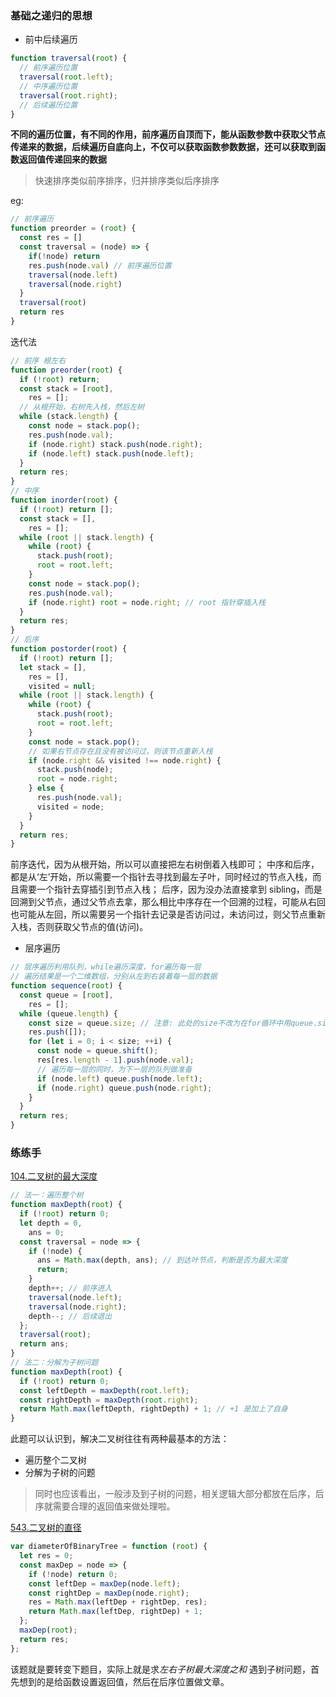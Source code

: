 ### 基础之递归的思想

- 前中后续遍历

```js
function traversal(root) {
  // 前序遍历位置
  traversal(root.left);
  // 中序遍历位置
  traversal(root.right);
  // 后续遍历位置
}
```

**不同的遍历位置，有不同的作用，前序遍历自顶而下，能从函数参数中获取父节点传递来的数据，后续遍历自底向上，不仅可以获取函数参数数据，还可以获取到函数返回值传递回来的数据**

> 快速排序类似前序排序，归并排序类似后序排序

eg:

```js
// 前序遍历
function preorder = (root) {
  const res = []
  const traversal = (node) => {
    if(!node) return
    res.push(node.val) // 前序遍历位置
    traversal(node.left)
    traversal(node.right)
  }
  traversal(root)
  return res
}
```

迭代法

```js
// 前序 根左右
function preorder(root) {
  if (!root) return;
  const stack = [root],
    res = [];
  // 从根开始，右树先入栈，然后左树
  while (stack.length) {
    const node = stack.pop();
    res.push(node.val);
    if (node.right) stack.push(node.right);
    if (node.left) stack.push(node.left);
  }
  return res;
}
// 中序
function inorder(root) {
  if (!root) return [];
  const stack = [],
    res = [];
  while (root || stack.length) {
    while (root) {
      stack.push(root);
      root = root.left;
    }
    const node = stack.pop();
    res.push(node.val);
    if (node.right) root = node.right; // root 指针穿插入栈
  }
  return res;
}
// 后序
function postorder(root) {
  if (!root) return [];
  let stack = [],
    res = [],
    visited = null;
  while (root || stack.length) {
    while (root) {
      stack.push(root);
      root = root.left;
    }
    const node = stack.pop();
    // 如果右节点存在且没有被访问过，则该节点重新入栈
    if (node.right && visited !== node.right) {
      stack.push(node);
      root = node.right;
    } else {
      res.push(node.val);
      visited = node;
    }
  }
  return res;
}
```

前序迭代，因为从根开始，所以可以直接把左右树倒着入栈即可；
中序和后序，都是从‘左’开始，所以需要一个指针去寻找到最左子叶，同时经过的节点入栈，而且需要一个指针去穿插引到节点入栈；
后序，因为没办法直接拿到 sibling，而是回溯到父节点，通过父节点去拿，那么相比中序存在一个回溯的过程，可能从右回也可能从左回，所以需要另一个指针去记录是否访问过，未访问过，则父节点重新入栈，否则获取父节点的值(访问)。

- 层序遍历

```js
// 层序遍历利用队列，while遍历深度，for遍历每一层
// 遍历结果是一个二维数组，分别从左到右装着每一层的数据
function sequence(root) {
  const queue = [root],
    res = [];
  while (queue.length) {
    const size = queue.size; // 注意: 此处的size不改为在for循环中用queue.size,因为queue是在动态变化的
    res.push([]);
    for (let i = 0; i < size; ++i) {
      const node = queue.shift();
      res[res.length - 1].push(node.val);
      // 遍历每一层的同时，为下一层的队列做准备
      if (node.left) queue.push(node.left);
      if (node.right) queue.push(node.right);
    }
  }
  return res;
}
```

### 练练手

[104.二叉树的最大深度](https://leetcode-cn.com/problems/maximum-depth-of-binary-tree/)

```js
// 法一：遍历整个树
function maxDepth(root) {
  if (!root) return 0;
  let depth = 0,
    ans = 0;
  const traversal = node => {
    if (!node) {
      ans = Math.max(depth, ans); // 到达叶节点，判断是否为最大深度
      return;
    }
    depth++; // 前序进入
    traversal(node.left);
    traversal(node.right);
    depth--; // 后续退出
  };
  traversal(root);
  return ans;
}
// 法二：分解为子树问题
function maxDepth(root) {
  if (!root) return 0;
  const leftDepth = maxDepth(root.left);
  const rightDepth = maxDepth(root.right);
  return Math.max(leftDepth, rightDepth) + 1; // +1 是加上了自身
}
```

此题可以认识到，解决二叉树往往有两种最基本的方法：

- 遍历整个二叉树
- 分解为子树的问题

> 同时也应该看出，一般涉及到子树的问题，相关逻辑大部分都放在后序，后序就需要合理的返回值来做处理啦。

[543.二叉树的直径](https://leetcode-cn.com/problems/diameter-of-binary-tree/)

```js
var diameterOfBinaryTree = function (root) {
  let res = 0;
  const maxDep = node => {
    if (!node) return 0;
    const leftDep = maxDep(node.left);
    const rightDep = maxDep(node.right);
    res = Math.max(leftDep + rightDep, res);
    return Math.max(leftDep, rightDep) + 1;
  };
  maxDep(root);
  return res;
};
```

该题就是要转变下题目，实际上就是求*左右子树最大深度之和*
遇到子树问题，首先想到的是给函数设置返回值，然后在后序位置做文章。
